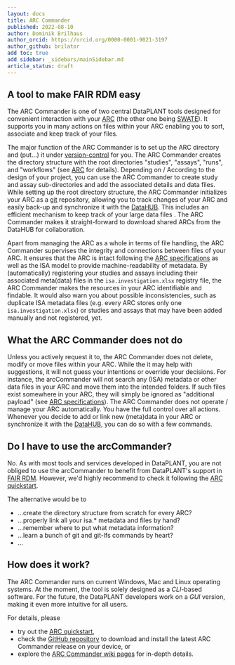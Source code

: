 ```yaml
---
layout: docs
title: ARC Commander
published: 2022-08-10
author: Dominik Brilhaus
author_orcid: https://orcid.org/0000-0001-9021-3197
author_github: brilator
add toc: true
add sidebar: _sidebars/mainSidebar.md
article_status: draft
---
```



## A tool to make FAIR RDM easy

The ARC Commander is one of two central DataPLANT tools designed for convenient interaction with your [ARC][kb-AnnotatedResearchContext] (the other one being [SWATE][gh-Swate]).
It supports you in many actions on files within your ARC enabling you to sort, associate and keep track of your files.

The major function of the ARC Commander is to set up the ARC directory and (put...) <!-- Why these brackets? --> it under [version-control][kb-VersionControlGit] for you. The ARC Commander creates the directory structure with the root directories "studies", "assays", "runs", and "workflows" (see [ARC][kb-AnnotatedResearchContext] for details). Depending on / According to <!-- Use According to --> the design of your project, you can use the ARC Commander to create study and assay sub-directories and add the associated details and data files. While setting up the root directory structure, the ARC Commander initializes your ARC as a [git][kb-VersionControlGit] repository, allowing you to track changes of your ARC and easily back-up and synchronize it with the [DataHUB][kb-DataHub]. This includes an efficient mechanism to keep track of your large data files <!-- with the git lfs extension -->. The ARC Commander makes it straight-forward to download shared ARCs from the DataHUB for collaboration.

Apart from managing the ARC as a whole in terms of file handling, the ARC Commander supervises the integrity and connections between files of your ARC. It ensures that the ARC is intact following the [ARC specifications][gh-ArcSpecs] <!-- is this really true? --> as well as the ISA model to provide machine-readability of metadata. By (automatically) registering your studies and assays including their associated meta(data) files in the `isa.investigation.xlsx` registry file, the ARC Commander makes the resources in your ARC identifiable and findable. It would also warn you about possible inconsistencies, such as duplicate ISA metadata files (e.g. every ARC stores only one `isa.investigation.xlsx`) or studies and assays that may have been added manually and not registered, yet.

<!-- willst du die alle im Detail beschreiben? -->

<!-- 
- init
- sync
- get
- update
- create
- add
- (export)
 -->

<!-- - Keeping track / version-control
  - initialize the ARC as a [git][kb-VersionControlGit] repository
  - allow you to easily clone ("download") or push ("submit") an ARC from / to the DataHUB
  - sync your ARC with the DataHUB
  - even takes care of properly keeping track of your large data files via "git-lfs" -->
<!-- 
- Sanity / integrity check
  
  - ARC intact following the specs
  - follow the ISA schema
  - ISA model intact (-> machine readability)
  - registration of files in the isa.investigation.xlsx
  - makes sure that resources in your ARC are identifiable and findable 
  
  - warn about inconsistencies, e.g.
    - duplicate isa.investigation.xlsx (every ARC is described with only one isa.investigation.xlsx)
    - assays or studies not registered
 -->

## What the ARC Commander does not do

Unless you actively request it to, the ARC Commander does not delete, modify or move files within your ARC. While the <!-- additional word --> it may help with suggestions, it will not guess your intentions or override your decisions. For instance, the arcCommander will not search any (ISA) metadata or other data files in your ARC and move them into the intended folders. If such files exist somewhere in your ARC, they will simply be ignored as "additional payload" (see [ARC specifications][gh-ArcSpecs]). The ARC Commander does not operate / manage your ARC automatically. You have the full control over all actions. Whenever you decide to add or link new (meta)data in your ARC or synchronize it with the [DataHUB][kb-DataHub], you can do so with a few commands.

## Do I have to use the arcCommander?

No. As with most tools and services developed in DataPLANT, you are not obliged to use the arcCommander to benefit from DataPLANT's support in [FAIR RDM][kb-ResearchDataManagement].
However, we'd highly recommend to check it following the [ARC quickstart][kb-QuickStart_arc].

<!-- Or do you prefer to... -->
The alternative would be to

- ...create the directory structure from scratch for every ARC?  
- ...properly link all your isa.* metadata and files by hand?
- ...remember where to put what metadata information?
- ...learn a bunch of git and git-lfs commands by heart?
- ...

## How does it work?

The ARC Commander runs on current Windows, Mac and Linux operating systems. At the moment, the tool is solely designed as a <dfn title="Command-line interface">CLI</dfn>-based software. For the future, the DataPLANT developers work on a <dfn title="Graphical user interface">GUI</dfn> version, making it even more intuitive for all users.

For details, please
 - try out the [ARC quickstart][kb-QuickStart_arc], 
 - check the [GitHub repository][gh-ArcCommander] to download and install the latest ARC Commander release on your device, or
 - explore the [ARC Commander wiki pages][gh-ArcCommander-Wiki] for in-depth details.



<!-- Links to DataPLANT knowledge base (kb-) -->

<!-- kb-Fundamentals -->

[kb-DataManagementPlan]: ../fundamentals/DataManagementPlan.html "Data Management Plan"
[kb-DataPublications]: ../fundamentals/DataPublications.html "Data Publication"
[kb-DataSharing]: ../fundamentals/DataSharing.html "Data Sharing"
[kb-FairDataPrinciples]: ../fundamentals/FairDataPrinciples.html "FAIR Data principles"
[kb-Metadata]: ../fundamentals/Metadata.html "Metadata"
[kb-PersistentIdentifiers]: ../fundamentals/PersistentIdentifiers.html "Persistent Identifiers"
[kb-PublicDataRepositories]: ../fundamentals/PublicDataRepositories.html "Repositories"
[kb-ResearchDataManagement]: ../fundamentals/ResearchDataManagement.html "Research Data Management"
[kb-VersionControlGit]: ../fundamentals/VersionControlGit.html "Version Control and Git"

<!-- kb-Implementation -->
[kb-AnnotatedResearchContext]: ../implementation/AnnotatedResearchContext.html "Annotated Research Context"
[kb-DataHub]: ../implementation/DataHub.html "DataPLANT DataHUB"

<!-- kb-Tutorials -->
[kb-QuickStart_arc]: ../tutorials/QuickStart_arcCommander.html "Quickstart ARC"


<!-- Links to DataPLANT Homepage (hp-) -->

[hp-Registration]: <https://register.nfdi4plants.org/registration> "DataPLANT Registration"
[hp-DataHUB]: <https://git.nfdi4plants.org> "DataPLANT DataHUB"
[hp-HelpDesk]: <https://helpdesk.nfdi4plants.org> "DataPLANT Help Desk"

<!-- Links to DataPLANT GitHub (gh-) -->

[gh-DataPlant]: <https://github.com/nfdi4plants/> "GitHub DataPLANT"
[gh-ArcSpecs]: <https://github.com/nfdi4plants/ARC-specification/> "ARC specifications"
[gh-ArcCommander]: <https://github.com/nfdi4plants/arcCommander/> "ArcCommander"
[gh-ArcCommander-Wiki]: <https://github.com/nfdi4plants/arcCommander/wiki> "ArcCommander Wiki"
[gh-Swate]: <https://github.com/nfdi4plants/Swate/wiki> "Swate Wiki"

<!-- Links to external (ext-) sources -->